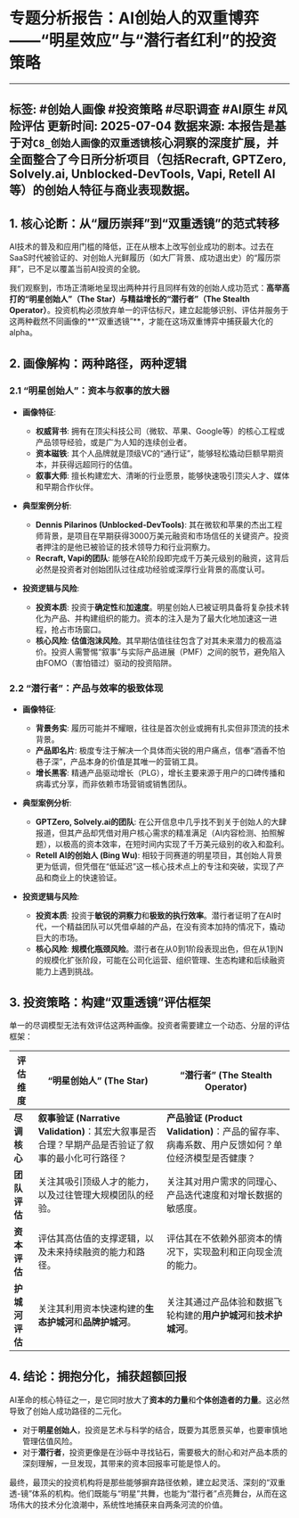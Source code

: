 # 专题分析报告：AI创始人的双重博弈——“明星效应”与“潜行者红利”的投资策略

---
**标签**: #创始人画像 #投资策略 #尽职调查 #AI原生 #风险评估
**更新时间**: 2025-07-04
**数据来源**: 本报告是基于对`C8_创始人画像的双重透镜`核心洞察的深度扩展，并全面整合了今日所分析项目（包括Recraft, GPTZero, Solvely.ai, Unblocked-DevTools, Vapi, Retell AI等）的创始人特征与商业表现数据。
---

## 1. 核心论断：从“履历崇拜”到“双重透镜”的范式转移

AI技术的普及和应用门槛的降低，正在从根本上改写创业成功的剧本。过去在SaaS时代被验证的、对创始人光鲜履历（如大厂背景、成功退出史）的“履历崇拜”，已不足以覆盖当前AI投资的全貌。

我们观察到，市场正清晰地呈现出两种并行且同样有效的创始人成功范式：**高举高打的“明星创始人”（The Star）**与**精益增长的“潜行者”（The Stealth Operator）**。投资机构必须放弃单一的评估标尺，建立起能够识别、评估并服务于这两种截然不同画像的**“双重透镜”**，才能在这场双重博弈中捕获最大化的alpha。

## 2. 画像解构：两种路径，两种逻辑

### 2.1 “明星创始人”：资本与叙事的放大器

- **画像特征**:
    - **权威背书**: 拥有在顶尖科技公司（微软、苹果、Google等）的核心工程或产品领导经验，或是广为人知的连续创业者。
    - **资本磁铁**: 其个人品牌就是顶级VC的“通行证”，能够轻松撬动巨额早期资本，并获得远超同行的估值。
    - **叙事大师**: 擅长构建宏大、清晰的行业愿景，能够快速吸引顶尖人才、媒体和早期合作伙伴。

- **典型案例分析**:
    - **Dennis Pilarinos (Unblocked-DevTools)**: 其在微软和苹果的杰出工程师背景，是项目在早期获得3000万美元融资和市场信任的关键资产。投资者押注的是他已被验证的技术领导力和行业洞察力。
    - **Recraft, Vapi的团队**: 能够在A轮阶段即完成千万美元级别的融资，这背后必然是投资者对创始团队过往成功经验或深厚行业背景的高度认可。

- **投资逻辑与风险**:
    - **投资本质**: 投资于**确定性**和**加速度**。明星创始人已被证明具备将复杂技术转化为产品、并构建组织的能力。资本的注入是为了最大化地加速这一进程，抢占市场窗口。
    - **核心风险**: **估值泡沫风险**。其早期估值往往包含了对其未来潜力的极高溢价。投资人需警惕“叙事”与实际产品进展（PMF）之间的脱节，避免陷入由FOMO（害怕错过）驱动的投资陷阱。

### 2.2 “潜行者”：产品与效率的极致体现

- **画像特征**:
    - **背景务实**: 履历可能并不耀眼，往往是首次创业或拥有扎实但非顶流的技术背景。
    - **产品即名片**: 极度专注于解决一个具体而尖锐的用户痛点，信奉“酒香不怕巷子深”，产品本身的价值是其唯一的营销工具。
    - **增长黑客**: 精通产品驱动增长（PLG），增长主要来源于用户的口碑传播和病毒式分享，而非依赖市场营销或销售团队。

- **典型案例分析**:
    - **GPTZero, Solvely.ai的团队**: 在公开信息中几乎找不到关于创始人的大肆报道，但其产品却凭借对用户核心需求的精准满足（AI内容检测、拍照解题），以极高的资本效率，在短时间内实现了千万美元级别的收入和盈利。
    - **Retell AI的创始人 (Bing Wu)**: 相较于同赛道的明星项目，其创始人背景更为低调，但凭借在“低延迟”这一核心技术点上的专注和突破，实现了产品和商业上的快速验证。

- **投资逻辑与风险**:
    - **投资本质**: 投资于**敏锐的洞察力**和**极致的执行效率**。潜行者证明了在AI时代，一个精益团队可以凭借卓越的产品，在没有资本加持的情况下，撬动巨大的市场。
    - **核心风险**: **规模化瓶颈风险**。潜行者在从0到1阶段表现出色，但在从1到N的规模化扩张阶段，可能在公司化运营、组织管理、生态构建和后续融资能力上遇到挑战。

## 3. 投资策略：构建“双重透镜”评估框架

单一的尽调模型无法有效评估这两种画像。投资者需要建立一个动态、分层的评估框架：

| 评估维度       | “明星创始人” (The Star)                                                                  | “潜行者” (The Stealth Operator)                                                            |
| -------------- | ---------------------------------------------------------------------------------------- | ---------------------------------------------------------------------------------------- |
| **尽调核心**   | **叙事验证 (Narrative Validation)**：其宏大叙事是否合理？早期产品是否验证了叙事的最小化可行路径？ | **产品验证 (Product Validation)**：产品的留存率、病毒系数、用户反馈如何？单位经济模型是否健康？ |
| **团队评估**   | 关注其吸引顶级人才的能力，以及过往管理大规模团队的经验。                                   | 关注其对用户需求的同理心、产品迭代速度和对增长数据的敏感度。                               |
| **资本评估**   | 评估其高估值的支撑逻辑，以及未来持续融资的能力和路径。                                     | 评估其在不依赖外部资本的情况下，实现盈利和正向现金流的能力。                               |
| **护城河评估** | 关注其利用资本快速构建的**生态护城河**和**品牌护城河**。                                   | 关注其通过产品体验和数据飞轮构建的**用户护城河**和**技术护城河**。                         |

## 4. 结论：拥抱分化，捕获超额回报

AI革命的核心特征之一，是它同时放大了**资本的力量**和**个体创造者的力量**。这必然导致了创始人成功路径的二元化。

- 对于**明星创始人**，投资是艺术与科学的结合，既要为其愿景买单，也要审慎地管理估值风险。
- 对于**潜行者**，投资更像是在沙砾中寻找钻石，需要极大的耐心和对产品本质的深刻理解，一旦发现，其带来的资本回报率可能是惊人的。

最终，最顶尖的投资机构将是那些能够摒弃路径依赖，建立起灵活、深刻的“双重透-镜”体系的机构。他们既能与“明星”共舞，也能为“潜行者”点亮舞台，从而在这场伟大的技术分化浪潮中，系统性地捕获来自两条河流的价值。